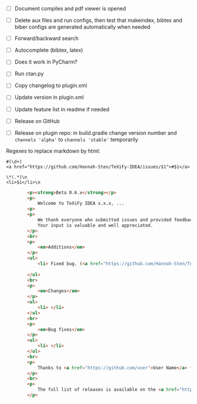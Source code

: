 - [ ] Document compiles and pdf viewer is opened
- [ ] Delete aux files and run configs, then test that makeindex, bibtex and biber configs are generated automatically when needed
- [ ] Forward/backward search
- [ ] Autocomplete (bibtex, latex)
- [ ] Does it work in PyCharm?
- [ ] Run ctan.py

- [ ] Copy changelog to plugin.xml
- [ ] Update version in plugin.xml
- [ ] Update feature list in readme if needed
- [ ] Release on GitHub
- [ ] Release on plugin repo: in build.gradle change version number and `channels 'alpha'` to `channels 'stable'` temporarily

Regexes to replace markdown by html:

```regexp
#(\d+)
<a href="https://github.com/Hannah-Sten/TeXiFy-IDEA/issues/$1">#$1</a>

\*(.*)\n
<li>$1</li>\n
```

```html
        <p><strong>Beta 0.6.x</strong></p>
        <p>
            Welcome to TeXiFy IDEA x.x.x, ...
        <p>
        <p>
            We thank everyone who submitted issues and provided feedback to make TeXiFy IDEA better.
            Your input is valuable and well appreciated.
        </p>
        <br>
        <p>
            <em>Additions</em>
        </p>
        <ul>
            <li> Fixed bug. (<a href="https://github.com/Hannah-Sten/TeXiFy-IDEA/issues/1120">#1120</a>)</li>
            
        </ul>
        <br>
        <p>
            <em>Changes</em>
        </p>
        <ul>
            <li> </li>
        </ul>
        <br>
        <p>
            <em>Bug fixes</em>
        </p>
        <ul>
            <li> </li>
        </ul>
        <br>
        <p>
            Thanks to <a href="https://github.com/user">User Name</a> for contributing to this release.
        </p>
        <br>
        <p>
            The full list of releases is available on the <a href="https://github.com/Hannah-Sten/TeXiFy-IDEA/releases">GitHub releases page</a>.
        </p>
```